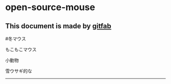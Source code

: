 # open-source-mouse
## 
This document is made by [gitfab](http://gitfab.org)
---
#冬マウス


もこもこマウス

小動物

雪ウサギ的な

---
